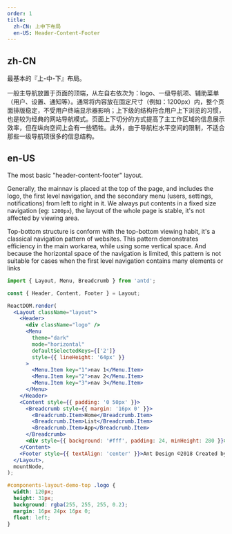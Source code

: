```yaml
---
order: 1
title:
  zh-CN: 上中下布局
  en-US: Header-Content-Footer
---
```


## zh-CN

最基本的『上-中-下』布局。

一般主导航放置于页面的顶端，从左自右依次为：logo、一级导航项、辅助菜单（用户、设置、通知等）。通常将内容放在固定尺寸（例如：1200px）内，整个页面排版稳定，不受用户终端显示器影响；上下级的结构符合用户上下浏览的习惯，也是较为经典的网站导航模式。页面上下切分的方式提高了主工作区域的信息展示效率，但在纵向空间上会有一些牺牲。此外，由于导航栏水平空间的限制，不适合那些一级导航项很多的信息结构。

## en-US

The most basic "header-content-footer" layout.

Generally, the mainnav is placed at the top of the page, and includes the logo, the first level navigation, and the secondary menu (users, settings, notifications) from left to right in it. We always put contents in a fixed size navigation (eg: `1200px`), the layout of the whole page is stable, it's not affected by viewing area.

Top-bottom structure is conform with the top-bottom viewing habit, it's a classical navigation pattern of websites. This pattern demonstrates efficiency in the main workarea, while using some vertical space. And because the horizontal space of the navigation is limited, this pattern is not suitable for cases when the first level navigation contains many elements or links

```jsx
import { Layout, Menu, Breadcrumb } from 'antd';

const { Header, Content, Footer } = Layout;

ReactDOM.render(
  <Layout className="layout">
    <Header>
      <div className="logo" />
      <Menu
        theme="dark"
        mode="horizontal"
        defaultSelectedKeys={['2']}
        style={{ lineHeight: '64px' }}
      >
        <Menu.Item key="1">nav 1</Menu.Item>
        <Menu.Item key="2">nav 2</Menu.Item>
        <Menu.Item key="3">nav 3</Menu.Item>
      </Menu>
    </Header>
    <Content style={{ padding: '0 50px' }}>
      <Breadcrumb style={{ margin: '16px 0' }}>
        <Breadcrumb.Item>Home</Breadcrumb.Item>
        <Breadcrumb.Item>List</Breadcrumb.Item>
        <Breadcrumb.Item>App</Breadcrumb.Item>
      </Breadcrumb>
      <div style={{ background: '#fff', padding: 24, minHeight: 280 }}>Content</div>
    </Content>
    <Footer style={{ textAlign: 'center' }}>Ant Design ©2018 Created by Ant UED</Footer>
  </Layout>,
  mountNode,
);
```

```css
#components-layout-demo-top .logo {
  width: 120px;
  height: 31px;
  background: rgba(255, 255, 255, 0.2);
  margin: 16px 24px 16px 0;
  float: left;
}
```
